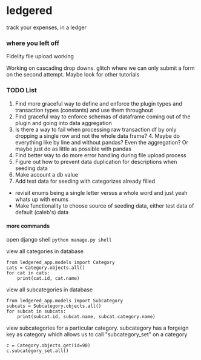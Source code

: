 # ledgered
track your expenses, in a ledger

### where you left off
Fidelity file upload working

Working on cascading drop downs. glitch where we can only submit a form on the second attempt. Maybe look for other tutorials

### TODO List
1. Find more graceful way to define and enforce the plugin types and transaction types (constants) and use them throughout
2. Find graceful way to enforce schemas of dataframe coming out of the plugin and going into data aggregation
3. Is there a way to fail when processing raw transaction df by only dropping a single row and not the whole data frame?
   4. Maybe do everything like by line and without pandas? Even the aggregation? Or maybe just do as little as possible with pandas
4. Find better way to do more error handling during file upload process
5. Figure out how to prevent data duplication for descriptions when seeding data
6. Make account a db value
7. Add test data for seeding with categorizes already filled

- revisit enums being a single letter versus a whole word and just yeah whats up with enums
- Make functionality to choose source of seeding data, either test data of default (caleb's) data

#### more commands
open django shell
`python manage.py shell`


view all categories in database
```
from ledgered_app.models import Category
cats = Category.objects.all()
for cat in cats:
    print(cat.id, cat.name)
```


view all subcategories in database
```
from ledgered_app.models import Subcategory
subcats = Subcategory.objects.all()
for subcat in subcats:
    print(subcat.id, subcat.name, subcat.category.name)
```


view subcategories for a particular category.
subcategory has a forgeign key as category which allows us to call "subcategory_set" on a category
```
c = Category.objects.get(id=90)
c.subcategory_set.all()
```


